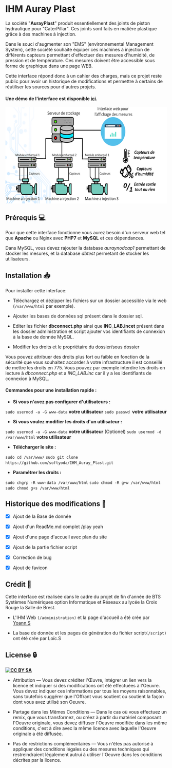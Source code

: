 # IHM Auray Plast


La société "**AurayPlast**" produit essentiellement des joints de piston hydraulique pour "CaterPillar". Ces joints sont faits en matière plastique grâce à des machines à injection.

Dans le souci d'augmenter son "EMS" (environnemental Management System), cette société souhaite équiper ces machines à injection de différents capteurs permettant d'effectuer des mesures d'humidité, de pression et de température. Ces mesures doivent être accessible sous forme de graphique dans une page WEB.

Cette interface répond donc à un cahier des charges, mais ce projet reste public pour avoir un historique de modifications et permettre à certains de réutiliser les sources pour d'autres projets.

#### Une démo de l'interface est disponible [**ici**](http://82.245.189.118/).

<a href="http://aurayplast.fr/"><img src="https://raw.githubusercontent.com/softyoda/IHM_Auray_Plast/master/administration/assets/img/shema.PNG" align="middle" height="300" width=auto ></a> 















## Prérequis  :computer:


Pour que cette interface fonctionne vous aurez besoin d'un serveur web tel que **Apache** ou Nginx avec **PHP7** et **MySQL** et ces dépendances. 

Dans MySQL, vous devez rajouter la database *auraynodcap1* permettant de stocker les mesures, et la database *dbtest* permetant de stocker les utilisateurs.



## Installation  :inbox_tray:


Pour installer cette interface: 

- Téléchargez et dézipper les fichiers sur un dossier accessible via le web (`/var/www/html` par exemple).

- Ajouter les bases de données sql présent dans le dossier sql.

- Editer les fichier **dbconnect.php** ainsi que **INC_LAB.incet** présent dans les dossier administration et script ajouter vos identifiants de connexion à la base de donnée MySQL.

- Modifier les droits et le propriétaire du dossier/sous dossier

Vous pouvez attribuer des droits plus fort ou faible en fonction de la sécurité que vous souhaitez accorder à votre infrastructure il est conseillé de mettre les droits en 775. 
Vous pouvez par exemple interdire les droits en lecture à *dbconnect.php* et a *INC_LAB.inc* car il y a les identifiants de connexion à MySQL.



#### **Commandes pour une installation rapide :**


- **Si vous n'avez pas configurer d'utilisateurs :**

`sudo usermod -a -G www-data` **votre utilisateur**
`sudo passwd `**votre utilisateur**



- **Si vous voulez modifier les droits d'un utilisateur :**

`sudo usermod -a -G www-data` **votre utilisateur**
(Optionel) `sudo usermod -d /var/www/html` **votre utilisateur**



- **Télécharger le site :**

`sudo cd /var/www/`
`sudo git clone https://github.com/softyoda/IHM_Auray_Plast.git`



- **Paramétrer les droits :**

`sudo chgrp -R www-data /var/www/html`
`sudo chmod -R g+w /var/www/html`
`sudo chmod g+s /var/www/html`



## Historique des modifications  :calendar:

- [x] Ajout de la Base de donnée

- [x] Ajout d'un ReadMe.md complet /play yeah

- [x] Ajout d'une page d'accueil avec plan du site

- [x] Ajout de la partie fichier script

- [x] Correction de bug

- [x] Ajout de favicon

## Crédit  :memo:

Cette interface est réalisée dans le cadre du projet de fin d'année de BTS Systèmes Numériques option Informatique et Réseaux au lycée la Croix Rouge la Salle de Brest.

- L'IHM Web `(/administration)` et la page d'accueil a été crée par [Yoann.S](https://twitter.com/softyoda) 

- La base de donnée et les pages de génération du fichier script`(/script)` ont été crée par Loïc.S

## License  :lock:
<a href="https://creativecommons.org/licenses/by-sa/2.0/"><img src="https://upload.wikimedia.org/wikipedia/commons/thumb/d/d0/CC-BY-SA_icon.svg/2000px-CC-BY-SA_icon.svg.png" align="left" height="30" width=auto ></a> 
[**CC BY SA**](https://creativecommons.org/licenses/by-sa/2.0/fr/) 

- Attribution — Vous devez créditer l'Œuvre, intégrer un lien vers la licence et indiquer si des modifications ont été effectuées à l'Oeuvre. Vous devez indiquer ces informations par tous les moyens raisonnables, sans toutefois suggérer que l'Offrant vous soutient ou soutient la façon dont vous avez utilisé son Oeuvre.

- Partage dans les Mêmes Conditions — Dans le cas où vous effectuez un remix, que vous transformez, ou créez à partir du matériel composant l'Oeuvre originale, vous devez diffuser l'Oeuvre modifiée dans les même conditions, c'est à dire avec la même licence avec laquelle l'Oeuvre originale a été diffusée.

- Pas de restrictions complémentaires — Vous n'êtes pas autorisé à appliquer des conditions légales ou des mesures techniques qui restreindraient légalement autrui à utiliser l'Oeuvre dans les conditions décrites par la licence.

